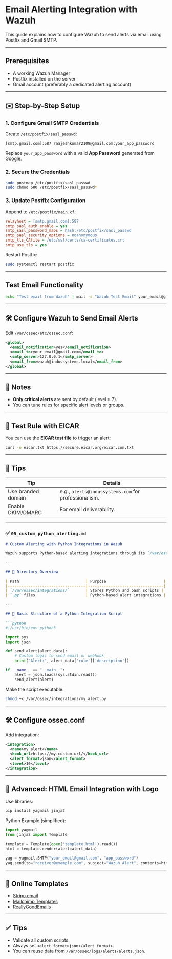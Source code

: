 # Email Alerting Integration with Wazuh

This guide explains how to configure Wazuh to send alerts via email using Postfix and Gmail SMTP.

---

## Prerequisites

- A working Wazuh Manager
- Postfix installed on the server
- Gmail account (preferably a dedicated alerting account)

---

## ✉️ Step-by-Step Setup

### 1. Configure Gmail SMTP Credentials

Create `/etc/postfix/sasl_passwd`:

```bash
[smtp.gmail.com]:587 raajeshkumar2109@gmail.com:your_app_password
````

Replace `your_app_password` with a valid **App Password** generated from Google.

### 2. Secure the Credentials

```bash
sudo postmap /etc/postfix/sasl_passwd
sudo chmod 600 /etc/postfix/sasl_passwd*
```

### 3. Update Postfix Configuration

Append to `/etc/postfix/main.cf`:

```ini
relayhost = [smtp.gmail.com]:587
smtp_sasl_auth_enable = yes
smtp_sasl_password_maps = hash:/etc/postfix/sasl_passwd
smtp_sasl_security_options = noanonymous
smtp_tls_CAfile = /etc/ssl/certs/ca-certificates.crt
smtp_use_tls = yes
```

Restart Postfix:

```bash
sudo systemctl restart postfix
```

---

## Test Email Functionality

```bash
echo "Test email from Wazuh" | mail -s "Wazuh Test Email" your_email@gmail.com
```

---

## 🛠️ Configure Wazuh to Send Email Alerts

Edit `/var/ossec/etc/ossec.conf`:

```xml
<global>
  <email_notification>yes</email_notification>
  <email_to>your_email@gmail.com</email_to>
  <smtp_server>127.0.0.1</smtp_server>
  <email_from>wazuh@indussystems.local</email_from>
</global>
```

---

## 📌 Notes

* **Only critical alerts** are sent by default (level ≥ 7).
* You can tune rules for specific alert levels or groups.

---

## 🧪 Test Rule with EICAR

You can use the **EICAR test file** to trigger an alert:

```bash
curl -o eicar.txt https://secure.eicar.org/eicar.com.txt
```

---

## 🎯 Tips

| Tip                | Details                                              |
| ------------------ | ---------------------------------------------------- |
| Use branded domain | e.g., `alerts@indussystems.com` for professionalism. |
| Enable DKIM/DMARC  | For email deliverability.                            |

---

### ✅ `05_custom_python_alerting.md`

```markdown
# Custom Alerting with Python Integrations in Wazuh

Wazuh supports Python-based alerting integrations through its `/var/ossec/integrations/` directory. This is ideal for sending alerts to custom APIs, dashboards, or styled emails.

---

## 📂 Directory Overview

| Path                             | Purpose                         |
|----------------------------------|---------------------------------|
| `/var/ossec/integrations/`       | Stores Python and bash scripts |
| `.py` files                      | Python-based alert integrations |

---

## 🧱 Basic Structure of a Python Integration Script

```python
#!/usr/bin/env python3

import sys
import json

def send_alert(alert_data):
    # Custom logic to send email or webhook
    print("Alert:", alert_data['rule']['description'])

if __name__ == "__main__":
    alert = json.loads(sys.stdin.read())
    send_alert(alert)
````

Make the script executable:

```bash
chmod +x /var/ossec/integrations/my_alert.py
```

---

## 🛠️ Configure ossec.conf

Add integration:

```xml
<integration>
  <name>my_alert</name>
  <hook_url>https://my.custom.url/</hook_url>
  <alert_format>json</alert_format>
  <level>10</level>
</integration>
```

---

## 📧 Advanced: HTML Email Integration with Logo

Use libraries:

```bash
pip install yagmail jinja2
```

Python Example (simplified):

```python
import yagmail
from jinja2 import Template

template = Template(open('template.html').read())
html = template.render(alert=alert_data)

yag = yagmail.SMTP("your_email@gmail.com", "app_password")
yag.send(to="receiver@example.com", subject="Wazuh Alert", contents=html)
```

---

## 📁 Online Templates

* [Stripo.email](https://stripo.email)
* [Mailchimp Templates](https://mailchimp.com/email-templates/)
* [ReallyGoodEmails](https://reallygoodemails.com)

---

## ✅ Tips

* Validate all custom scripts.
* Always set `<alert_format>json</alert_format>`.
* You can reuse data from `/var/ossec/logs/alerts/alerts.json`.
